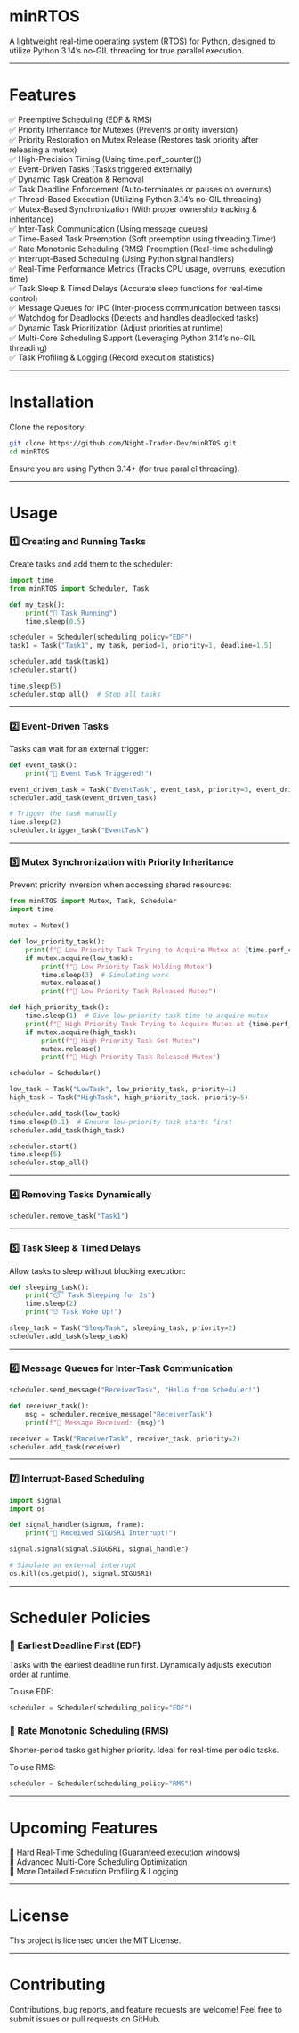 # minRTOS

A lightweight real-time operating system (RTOS) for Python, designed to utilize Python 3.14’s no-GIL threading for true parallel execution.

---

# Features

✅ Preemptive Scheduling (EDF & RMS)<br>
✅ Priority Inheritance for Mutexes (Prevents priority inversion)<br>
✅ Priority Restoration on Mutex Release (Restores task priority after releasing a mutex)<br>
✅ High-Precision Timing (Using time.perf_counter())<br>
✅ Event-Driven Tasks (Tasks triggered externally)<br>
✅ Dynamic Task Creation & Removal<br>
✅ Task Deadline Enforcement (Auto-terminates or pauses on overruns)<br>
✅ Thread-Based Execution (Utilizing Python 3.14’s no-GIL threading)<br>
✅ Mutex-Based Synchronization (With proper ownership tracking & inheritance)<br>
✅ Inter-Task Communication (Using message queues)<br>
✅ Time-Based Task Preemption (Soft preemption using threading.Timer)<br>
✅ Rate Monotonic Scheduling (RMS) Preemption (Real-time scheduling)<br>
✅ Interrupt-Based Scheduling (Using Python signal handlers)<br>
✅ Real-Time Performance Metrics (Tracks CPU usage, overruns, execution time)<br>
✅ Task Sleep & Timed Delays (Accurate sleep functions for real-time control)<br>
✅ Message Queues for IPC (Inter-process communication between tasks)<br>
✅ Watchdog for Deadlocks (Detects and handles deadlocked tasks)<br>
✅ Dynamic Task Prioritization (Adjust priorities at runtime)<br>
✅ Multi-Core Scheduling Support (Leveraging Python 3.14’s no-GIL threading)<br>
✅ Task Profiling & Logging (Record execution statistics)<br>

---

# Installation

Clone the repository:
```sh
git clone https://github.com/Night-Trader-Dev/minRTOS.git
cd minRTOS
```
Ensure you are using Python 3.14+ (for true parallel threading).

---

# Usage

### 1️⃣ Creating and Running Tasks

Create tasks and add them to the scheduler:
```python
import time
from minRTOS import Scheduler, Task

def my_task():
    print("🔧 Task Running")
    time.sleep(0.5)

scheduler = Scheduler(scheduling_policy="EDF")
task1 = Task("Task1", my_task, period=1, priority=1, deadline=1.5)

scheduler.add_task(task1)
scheduler.start()

time.sleep(5)
scheduler.stop_all()  # Stop all tasks
```

---

### 2️⃣ Event-Driven Tasks

Tasks can wait for an external trigger:
```python
def event_task():
    print("🔔 Event Task Triggered!")

event_driven_task = Task("EventTask", event_task, priority=3, event_driven=True)
scheduler.add_task(event_driven_task)

# Trigger the task manually
time.sleep(2)
scheduler.trigger_task("EventTask")
```

---

### 3️⃣ Mutex Synchronization with Priority Inheritance

Prevent priority inversion when accessing shared resources:
```python
from minRTOS import Mutex, Task, Scheduler
import time

mutex = Mutex()

def low_priority_task():
    print(f"🔵 Low Priority Task Trying to Acquire Mutex at {time.perf_counter():.4f}")
    if mutex.acquire(low_task):
        print(f"🔵 Low Priority Task Holding Mutex")
        time.sleep(3)  # Simulating work
        mutex.release()
        print(f"🔵 Low Priority Task Released Mutex")

def high_priority_task():
    time.sleep(1)  # Give low-priority task time to acquire mutex
    print(f"🔴 High Priority Task Trying to Acquire Mutex at {time.perf_counter():.4f}")
    if mutex.acquire(high_task):
        print(f"🔴 High Priority Task Got Mutex")
        mutex.release()
        print(f"🔴 High Priority Task Released Mutex")

scheduler = Scheduler()

low_task = Task("LowTask", low_priority_task, priority=1)
high_task = Task("HighTask", high_priority_task, priority=5)

scheduler.add_task(low_task)
time.sleep(0.1)  # Ensure low-priority task starts first
scheduler.add_task(high_task)

scheduler.start()
time.sleep(5)
scheduler.stop_all()
```

---

### 4️⃣ Removing Tasks Dynamically
```python
scheduler.remove_task("Task1")
```

---

### 5️⃣ Task Sleep & Timed Delays

Allow tasks to sleep without blocking execution:
```python
def sleeping_task():
    print("😴 Task Sleeping for 2s")
    time.sleep(2)
    print("⏰ Task Woke Up!")

sleep_task = Task("SleepTask", sleeping_task, priority=2)
scheduler.add_task(sleep_task)
```

---

### 6️⃣ Message Queues for Inter-Task Communication
```python
scheduler.send_message("ReceiverTask", "Hello from Scheduler!")

def receiver_task():
    msg = scheduler.receive_message("ReceiverTask")
    print(f"📩 Message Received: {msg}")

receiver = Task("ReceiverTask", receiver_task, priority=2)
scheduler.add_task(receiver)
```

---

### 7️⃣ Interrupt-Based Scheduling
```python
import signal
import os

def signal_handler(signum, frame):
    print("🚨 Received SIGUSR1 Interrupt!")

signal.signal(signal.SIGUSR1, signal_handler)

# Simulate an external interrupt
os.kill(os.getpid(), signal.SIGUSR1)
```

---

# Scheduler Policies

### 🔹 Earliest Deadline First (EDF)

Tasks with the earliest deadline run first.
Dynamically adjusts execution order at runtime.

To use EDF:
```python
scheduler = Scheduler(scheduling_policy="EDF")
```

### 🔹 Rate Monotonic Scheduling (RMS)

Shorter-period tasks get higher priority.
Ideal for real-time periodic tasks.

To use RMS:
```python
scheduler = Scheduler(scheduling_policy="RMS")
```

---

# Upcoming Features

🚀 Hard Real-Time Scheduling (Guaranteed execution windows)<br>
🚀 Advanced Multi-Core Scheduling Optimization<br>
🚀 More Detailed Execution Profiling & Logging<br>

---

# License

This project is licensed under the MIT License.

---

# Contributing

Contributions, bug reports, and feature requests are welcome!
Feel free to submit issues or pull requests on GitHub.

